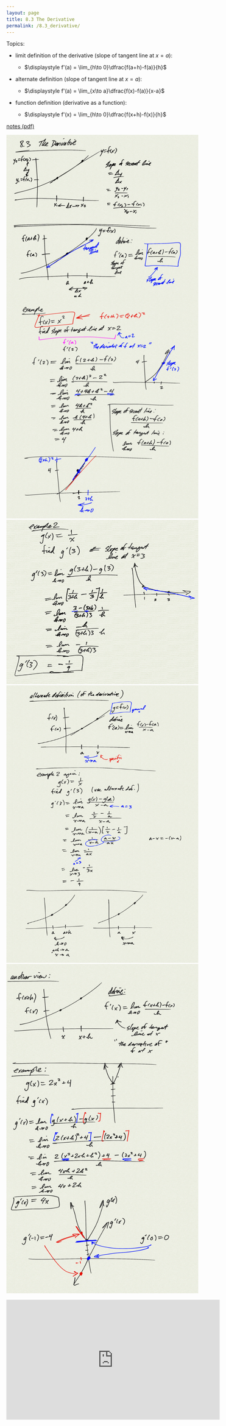```yaml
---
layout: page
title: 8.3 The Derivative
permalink: /8.3_derivative/
---
```


Topics: 

- limit definition of the derivative (slope of tangent line at $x=a$):
    - $\displaystyle f'(a) = \lim_{h\to 0}\dfrac{f(a+h)-f(a)}{h}$  

- alternate definition (slope of tangent line at $x=a$):
    - $\displaystyle f'(a) = \lim_{x\to a}\dfrac{f(x)-f(a)}{x-a}$  

- function definition (derivative as a function):
    - $\displaystyle f'(x) = \lim_{h\to 0}\dfrac{f(x+h)-f(x)}{h}$  

[notes (pdf)](PCHA_8.3_Derivative.pdf)

![](0.png)
![](1.png)
![](2.png)
![](3.png)

<iframe width="560" height="315" src="https://www.youtube.com/embed/iLv9YxvGM1c" title="YouTube video player" frameborder="0" allow="accelerometer; autoplay; clipboard-write; encrypted-media; gyroscope; picture-in-picture" allowfullscreen></iframe>

